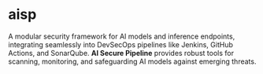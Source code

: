 # aisp
A modular security framework for AI models and inference endpoints, integrating seamlessly into DevSecOps pipelines like Jenkins, GitHub Actions, and SonarQube. **AI Secure Pipeline** provides robust tools for scanning, monitoring, and safeguarding AI models against emerging threats.
